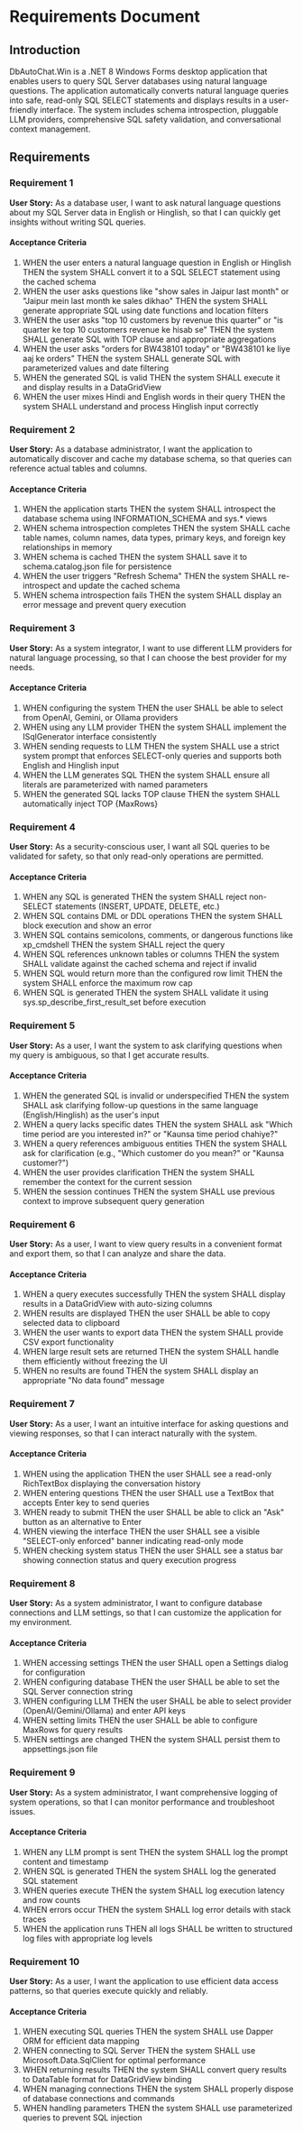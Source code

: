 # Requirements Document

## Introduction

DbAutoChat.Win is a .NET 8 Windows Forms desktop application that enables users to query SQL Server databases using natural language questions. The application automatically converts natural language queries into safe, read-only SQL SELECT statements and displays results in a user-friendly interface. The system includes schema introspection, pluggable LLM providers, comprehensive SQL safety validation, and conversational context management.

## Requirements

### Requirement 1

**User Story:** As a database user, I want to ask natural language questions about my SQL Server data in English or Hinglish, so that I can quickly get insights without writing SQL queries.

#### Acceptance Criteria

1. WHEN the user enters a natural language question in English or Hinglish THEN the system SHALL convert it to a SQL SELECT statement using the cached schema
2. WHEN the user asks questions like "show sales in Jaipur last month" or "Jaipur mein last month ke sales dikhao" THEN the system SHALL generate appropriate SQL using date functions and location filters
3. WHEN the user asks "top 10 customers by revenue this quarter" or "is quarter ke top 10 customers revenue ke hisab se" THEN the system SHALL generate SQL with TOP clause and appropriate aggregations
4. WHEN the user asks "orders for BW438101 today" or "BW438101 ke liye aaj ke orders" THEN the system SHALL generate SQL with parameterized values and date filtering
5. WHEN the generated SQL is valid THEN the system SHALL execute it and display results in a DataGridView
6. WHEN the user mixes Hindi and English words in their query THEN the system SHALL understand and process Hinglish input correctly

### Requirement 2

**User Story:** As a database administrator, I want the application to automatically discover and cache my database schema, so that queries can reference actual tables and columns.

#### Acceptance Criteria

1. WHEN the application starts THEN the system SHALL introspect the database schema using INFORMATION_SCHEMA and sys.* views
2. WHEN schema introspection completes THEN the system SHALL cache table names, column names, data types, primary keys, and foreign key relationships in memory
3. WHEN schema is cached THEN the system SHALL save it to schema.catalog.json file for persistence
4. WHEN the user triggers "Refresh Schema" THEN the system SHALL re-introspect and update the cached schema
5. WHEN schema introspection fails THEN the system SHALL display an error message and prevent query execution

### Requirement 3

**User Story:** As a system integrator, I want to use different LLM providers for natural language processing, so that I can choose the best provider for my needs.

#### Acceptance Criteria

1. WHEN configuring the system THEN the user SHALL be able to select from OpenAI, Gemini, or Ollama providers
2. WHEN using any LLM provider THEN the system SHALL implement the ISqlGenerator interface consistently
3. WHEN sending requests to LLM THEN the system SHALL use a strict system prompt that enforces SELECT-only queries and supports both English and Hinglish input
4. WHEN the LLM generates SQL THEN the system SHALL ensure all literals are parameterized with named parameters
5. WHEN the generated SQL lacks TOP clause THEN the system SHALL automatically inject TOP {MaxRows}

### Requirement 4

**User Story:** As a security-conscious user, I want all SQL queries to be validated for safety, so that only read-only operations are permitted.

#### Acceptance Criteria

1. WHEN any SQL is generated THEN the system SHALL reject non-SELECT statements (INSERT, UPDATE, DELETE, etc.)
2. WHEN SQL contains DML or DDL operations THEN the system SHALL block execution and show an error
3. WHEN SQL contains semicolons, comments, or dangerous functions like xp_cmdshell THEN the system SHALL reject the query
4. WHEN SQL references unknown tables or columns THEN the system SHALL validate against the cached schema and reject if invalid
5. WHEN SQL would return more than the configured row limit THEN the system SHALL enforce the maximum row cap
6. WHEN SQL is generated THEN the system SHALL validate it using sys.sp_describe_first_result_set before execution

### Requirement 5

**User Story:** As a user, I want the system to ask clarifying questions when my query is ambiguous, so that I get accurate results.

#### Acceptance Criteria

1. WHEN the generated SQL is invalid or underspecified THEN the system SHALL ask clarifying follow-up questions in the same language (English/Hinglish) as the user's input
2. WHEN a query lacks specific dates THEN the system SHALL ask "Which time period are you interested in?" or "Kaunsa time period chahiye?"
3. WHEN a query references ambiguous entities THEN the system SHALL ask for clarification (e.g., "Which customer do you mean?" or "Kaunsa customer?")
4. WHEN the user provides clarification THEN the system SHALL remember the context for the current session
5. WHEN the session continues THEN the system SHALL use previous context to improve subsequent query generation

### Requirement 6

**User Story:** As a user, I want to view query results in a convenient format and export them, so that I can analyze and share the data.

#### Acceptance Criteria

1. WHEN a query executes successfully THEN the system SHALL display results in a DataGridView with auto-sizing columns
2. WHEN results are displayed THEN the user SHALL be able to copy selected data to clipboard
3. WHEN the user wants to export data THEN the system SHALL provide CSV export functionality
4. WHEN large result sets are returned THEN the system SHALL handle them efficiently without freezing the UI
5. WHEN no results are found THEN the system SHALL display an appropriate "No data found" message

### Requirement 7

**User Story:** As a user, I want an intuitive interface for asking questions and viewing responses, so that I can interact naturally with the system.

#### Acceptance Criteria

1. WHEN using the application THEN the user SHALL see a read-only RichTextBox displaying the conversation history
2. WHEN entering questions THEN the user SHALL use a TextBox that accepts Enter key to send queries
3. WHEN ready to submit THEN the user SHALL be able to click an "Ask" button as an alternative to Enter
4. WHEN viewing the interface THEN the user SHALL see a visible "SELECT-only enforced" banner indicating read-only mode
5. WHEN checking system status THEN the user SHALL see a status bar showing connection status and query execution progress

### Requirement 8

**User Story:** As a system administrator, I want to configure database connections and LLM settings, so that I can customize the application for my environment.

#### Acceptance Criteria

1. WHEN accessing settings THEN the user SHALL open a Settings dialog for configuration
2. WHEN configuring database THEN the user SHALL be able to set the SQL Server connection string
3. WHEN configuring LLM THEN the user SHALL be able to select provider (OpenAI/Gemini/Ollama) and enter API keys
4. WHEN setting limits THEN the user SHALL be able to configure MaxRows for query results
5. WHEN settings are changed THEN the system SHALL persist them to appsettings.json file

### Requirement 9

**User Story:** As a system administrator, I want comprehensive logging of system operations, so that I can monitor performance and troubleshoot issues.

#### Acceptance Criteria

1. WHEN any LLM prompt is sent THEN the system SHALL log the prompt content and timestamp
2. WHEN SQL is generated THEN the system SHALL log the generated SQL statement
3. WHEN queries execute THEN the system SHALL log execution latency and row counts
4. WHEN errors occur THEN the system SHALL log error details with stack traces
5. WHEN the application runs THEN all logs SHALL be written to structured log files with appropriate log levels

### Requirement 10

**User Story:** As a user, I want the application to use efficient data access patterns, so that queries execute quickly and reliably.

#### Acceptance Criteria

1. WHEN executing SQL queries THEN the system SHALL use Dapper ORM for efficient data mapping
2. WHEN connecting to SQL Server THEN the system SHALL use Microsoft.Data.SqlClient for optimal performance
3. WHEN returning results THEN the system SHALL convert query results to DataTable format for DataGridView binding
4. WHEN managing connections THEN the system SHALL properly dispose of database connections and commands
5. WHEN handling parameters THEN the system SHALL use parameterized queries to prevent SQL injection